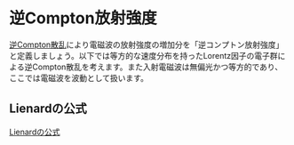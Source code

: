 # 逆Compton放射強度

[逆Compton散乱](/astroelec/inv_compton.md)により電磁波の放射強度の増加分を「逆コンプトン放射強度」と定義しましょう。以下では等方的な速度分布を持ったLorentz因子の電子群による逆Compton散乱を考えます。また入射電磁波は無偏光かつ等方的であり、ここでは電磁波を波動として扱います。

## Lienardの公式

[Lienardの公式](/astroelec/)